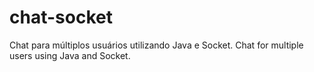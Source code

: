 chat-socket
===========

Chat para múltiplos usuários utilizando Java e Socket.
Chat for multiple users using Java and Socket.
